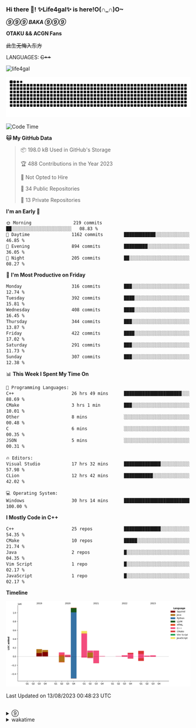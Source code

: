 ### Hi there 👋! ✨Life4gal✨ is here!O(∩_∩)O~

_**⑨⑨⑨ BAKA ⑨⑨⑨**_

**OTAKU && ACGN Fans**

~~此生无悔入东方~~

LANGUAGES: ~~C++~~

<p align="left"> <img src="https://komarev.com/ghpvc/?username=life4gal&label=Profile%20views&color=0e75b6&style=flat" alt="life4gal" /> </p>

![github contribution grid snake animation](https://raw.githubusercontent.com/Life4gal/Life4gal/snake_branch/github-contribution-grid-snake.svg)

<!--START_SECTION:waka-->
![Code Time](http://img.shields.io/badge/Code%20Time-3%2C467%20hrs%209%20mins-blue)

**🐱 My GitHub Data** 

> 📦 198.0 kB Used in GitHub's Storage 
 > 
> 🏆 488 Contributions in the Year 2023
 > 
> 🚫 Not Opted to Hire
 > 
> 📜 34 Public Repositories 
 > 
> 🔑 13 Private Repositories 
 > 
**I'm an Early 🐤** 

```text
🌞 Morning                219 commits         ██░░░░░░░░░░░░░░░░░░░░░░░   08.83 % 
🌆 Daytime                1162 commits        ████████████░░░░░░░░░░░░░   46.85 % 
🌃 Evening                894 commits         █████████░░░░░░░░░░░░░░░░   36.05 % 
🌙 Night                  205 commits         ██░░░░░░░░░░░░░░░░░░░░░░░   08.27 % 
```
📅 **I'm Most Productive on Friday** 

```text
Monday                   316 commits         ███░░░░░░░░░░░░░░░░░░░░░░   12.74 % 
Tuesday                  392 commits         ████░░░░░░░░░░░░░░░░░░░░░   15.81 % 
Wednesday                408 commits         ████░░░░░░░░░░░░░░░░░░░░░   16.45 % 
Thursday                 344 commits         ███░░░░░░░░░░░░░░░░░░░░░░   13.87 % 
Friday                   422 commits         ████░░░░░░░░░░░░░░░░░░░░░   17.02 % 
Saturday                 291 commits         ███░░░░░░░░░░░░░░░░░░░░░░   11.73 % 
Sunday                   307 commits         ███░░░░░░░░░░░░░░░░░░░░░░   12.38 % 
```


📊 **This Week I Spent My Time On** 

```text
💬 Programming Languages: 
C++                      26 hrs 49 mins      ██████████████████████░░░   88.69 % 
CMake                    3 hrs 1 min         ███░░░░░░░░░░░░░░░░░░░░░░   10.01 % 
Other                    8 mins              ░░░░░░░░░░░░░░░░░░░░░░░░░   00.48 % 
C                        6 mins              ░░░░░░░░░░░░░░░░░░░░░░░░░   00.35 % 
JSON                     5 mins              ░░░░░░░░░░░░░░░░░░░░░░░░░   00.31 % 

🔥 Editors: 
Visual Studio            17 hrs 32 mins      ██████████████░░░░░░░░░░░   57.98 % 
CLion                    12 hrs 42 mins      ███████████░░░░░░░░░░░░░░   42.02 % 

💻 Operating System: 
Windows                  30 hrs 14 mins      █████████████████████████   100.00 % 
```

**I Mostly Code in C++** 

```text
C++                      25 repos            ██████████████░░░░░░░░░░░   54.35 % 
CMake                    10 repos            █████░░░░░░░░░░░░░░░░░░░░   21.74 % 
Java                     2 repos             █░░░░░░░░░░░░░░░░░░░░░░░░   04.35 % 
Vim Script               1 repo              █░░░░░░░░░░░░░░░░░░░░░░░░   02.17 % 
JavaScript               1 repo              █░░░░░░░░░░░░░░░░░░░░░░░░   02.17 % 
```



**Timeline**

![Lines of Code chart](https://raw.githubusercontent.com/Life4gal/Life4gal/main/assets/bar_graph.png)


 Last Updated on 13/08/2023 00:48:23 UTC
<!--END_SECTION:waka-->

<img src="https://wakatime.com/share/@Life4gal/86c21846-f841-4004-aed1-e1165eb797d6.svg?sanitize=true" alt=""/>
<img src="https://github-profile-trophy.vercel.app/?username=life4gal" alt=""/>

<details>
	<summary>⑨</summary>
	<img src="./images/⑨.jpg" alt="life4gal" />
</details>

<details>
	<summary>wakatime</summary>
	<img src="https://wakatime.com/share/@Life4gal/404666b2-d1ff-4388-94e0-a1935d341f14.svg?sanitize=true" alt=""/>
	<img src="https://wakatime.com/share/@Life4gal/972212ce-6084-4d98-a326-1997606ddf37.svg?sanitize=true" alt=""/>
	<img src="https://wakatime.com/share/@Life4gal/7ae4ead0-e1fd-412a-afcb-da977a5ae5e9.svg?sanitize=true" alt=""/>
</details>
